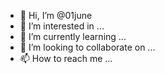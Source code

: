 - 👋 Hi, I’m @01june
- 👀 I’m interested in ...
- 🌱 I’m currently learning ...
- 💞️ I’m looking to collaborate on ...
- 📫 How to reach me ...

<!---
01june/01june is a ✨ special ✨ repository because its `README.md` (this file) appears on your GitHub profile.
You can click the Preview link to take a look at your changes.
--->
